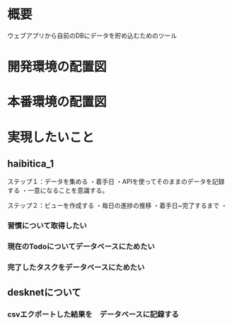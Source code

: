 # 概要
ウェブアプリから自前のDBにデータを貯め込むためのツール


# 開発環境の配置図

# 本番環境の配置図


# 実現したいこと


## haibitica_1
ステップ１：データを集める
・着手日
・APIを使ってそのままのデータを記録する
・一意になることを意識する。



ステップ２：ビューを作成する
・毎日の進捗の推移
・着手日~完了するまで
・
### 習慣について取得したい

### 現在のTodoについてデータベースにためたい



### 完了したタスクをデータベースにためたい


## desknetについて

### csvエクポートした結果を　データベースに記録する

### 